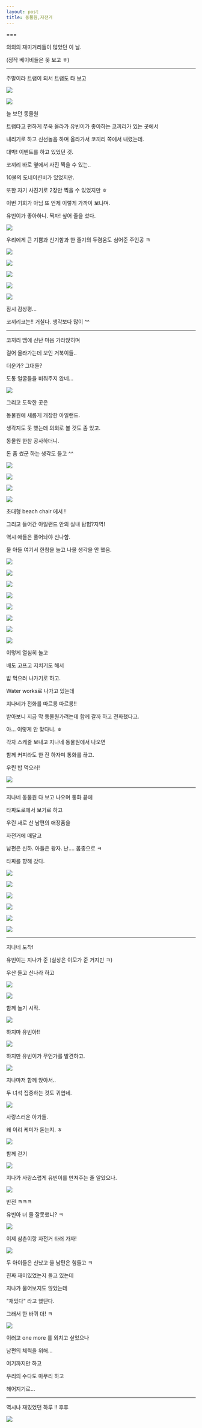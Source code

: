 ```yaml
---
layout: post
title: 동물원,자전거
---
```

===

의외의 재미거리들이 많았던 이 날. 

(정작 베이비들은 못 보고 ㅎ)

---

주말이라 트램이 되서 트램도 타 보고

![](https://dl.dropboxusercontent.com/u/9792864/150711%20%EB%8F%99%EB%AC%BC%EC%9B%90%2C%20%EC%9E%90%EC%A0%84%EA%B1%B0/lHbwJ0-0Vcc2TwE2AFYaTeWzXuIXHTDZTuQ2vAEO-lsLAYspN.jpg)


![](https://dl.dropboxusercontent.com/u/9792864/150711%20%EB%8F%99%EB%AC%BC%EC%9B%90%2C%20%EC%9E%90%EC%A0%84%EA%B1%B0/WCafwWwZMfNGBYlZgpZvAwaegQeYuls4meB1z9R9BysLAYspN.jpg)


늘 보던 동물원 

트램타고 편하게 쭈욱 올라가 유빈이가 좋아하는 코끼리가 있는 곳에서 

내리기로 하고 신선놀음 하며 올라가서 코끼리 쪽에서 내렸는데.

대박! 이벤트를 하고 있었던 것.

코끼리 바로 옆에서 사진 찍을 수 있는..

10불의 도네이션비가 있었지만. 

또한 자기 사진기로 2장만 찍을 수 있었지만 ㅎ

이번 기회가 아님 또 언제 이렇게 가까이 보냐며.

유빈이가 좋아하니. 찍자! 싶어 줄을 섰다.

![](https://dl.dropboxusercontent.com/u/9792864/150711%20%EB%8F%99%EB%AC%BC%EC%9B%90%2C%20%EC%9E%90%EC%A0%84%EA%B1%B0/DSC04118.JPG)


우리에게 큰 기쁨과 신기함과 한 줄기의 두렴움도 심어준 주인공 ㅋ

![](https://dl.dropboxusercontent.com/u/9792864/150711%20%EB%8F%99%EB%AC%BC%EC%9B%90%2C%20%EC%9E%90%EC%A0%84%EA%B1%B0/DSC04119.JPG)


![](https://dl.dropboxusercontent.com/u/9792864/150711%20%EB%8F%99%EB%AC%BC%EC%9B%90%2C%20%EC%9E%90%EC%A0%84%EA%B1%B0/DSC04120.JPG)


![](https://dl.dropboxusercontent.com/u/9792864/150711%20%EB%8F%99%EB%AC%BC%EC%9B%90%2C%20%EC%9E%90%EC%A0%84%EA%B1%B0/DSC04121.JPG)


![](https://dl.dropboxusercontent.com/u/9792864/150711%20%EB%8F%99%EB%AC%BC%EC%9B%90%2C%20%EC%9E%90%EC%A0%84%EA%B1%B0/DSC04122.JPG)


![](https://dl.dropboxusercontent.com/u/9792864/150711%20%EB%8F%99%EB%AC%BC%EC%9B%90%2C%20%EC%9E%90%EC%A0%84%EA%B1%B0/DSC04123.JPG)


잠시 감상평...

코끼리코는!! 거칠다. 생각보다 많이 ^^

---

코끼리 땜에 신난 마음 가라앉히며 

걸어 올라가는데 보인 거북이들.. 

더운가? 그대들?

도통 얼굴들을 비춰주지 않네...

![](https://dl.dropboxusercontent.com/u/9792864/150711%20%EB%8F%99%EB%AC%BC%EC%9B%90%2C%20%EC%9E%90%EC%A0%84%EA%B1%B0/DSC04131.JPG)


그리고 도착한 곳은

동물원에 새롭게 개장한 아일랜드.

생각지도 못 했는데 의외로 볼 것도 좀 있고.

동물원 한참 공사하더니. 

돈 좀 썼군 하는 생각도 들고 ^^

![](https://dl.dropboxusercontent.com/u/9792864/150711%20%EB%8F%99%EB%AC%BC%EC%9B%90%2C%20%EC%9E%90%EC%A0%84%EA%B1%B0/DSC04124.JPG)


![](https://dl.dropboxusercontent.com/u/9792864/150711%20%EB%8F%99%EB%AC%BC%EC%9B%90%2C%20%EC%9E%90%EC%A0%84%EA%B1%B0/DSC04125.JPG)


![](https://dl.dropboxusercontent.com/u/9792864/150711%20%EB%8F%99%EB%AC%BC%EC%9B%90%2C%20%EC%9E%90%EC%A0%84%EA%B1%B0/DSC04128.JPG)


![](https://dl.dropboxusercontent.com/u/9792864/150711%20%EB%8F%99%EB%AC%BC%EC%9B%90%2C%20%EC%9E%90%EC%A0%84%EA%B1%B0/DSC04130.JPG)


초대형 beach chair 에서 !

그리고 들어간 아일랜드 안의 실내 탐험?지역!

역시 애들은 풀어놔야 신나함.

울 아들 여기서 한참을 놀고 나올 생각을 안 했음.

![](https://dl.dropboxusercontent.com/u/9792864/150711%20%EB%8F%99%EB%AC%BC%EC%9B%90%2C%20%EC%9E%90%EC%A0%84%EA%B1%B0/DSC04133.JPG)


![](https://dl.dropboxusercontent.com/u/9792864/150711%20%EB%8F%99%EB%AC%BC%EC%9B%90%2C%20%EC%9E%90%EC%A0%84%EA%B1%B0/DSC04134.JPG)


![](https://dl.dropboxusercontent.com/u/9792864/150711%20%EB%8F%99%EB%AC%BC%EC%9B%90%2C%20%EC%9E%90%EC%A0%84%EA%B1%B0/DSC04135.JPG)


![](https://dl.dropboxusercontent.com/u/9792864/150711%20%EB%8F%99%EB%AC%BC%EC%9B%90%2C%20%EC%9E%90%EC%A0%84%EA%B1%B0/DSC04136.JPG)


![](https://dl.dropboxusercontent.com/u/9792864/150711%20%EB%8F%99%EB%AC%BC%EC%9B%90%2C%20%EC%9E%90%EC%A0%84%EA%B1%B0/DSC04137.JPG)


![](https://dl.dropboxusercontent.com/u/9792864/150711%20%EB%8F%99%EB%AC%BC%EC%9B%90%2C%20%EC%9E%90%EC%A0%84%EA%B1%B0/DSC04138.JPG)


![](https://dl.dropboxusercontent.com/u/9792864/150711%20%EB%8F%99%EB%AC%BC%EC%9B%90%2C%20%EC%9E%90%EC%A0%84%EA%B1%B0/DSC04140.JPG)


![](https://dl.dropboxusercontent.com/u/9792864/150711%20%EB%8F%99%EB%AC%BC%EC%9B%90%2C%20%EC%9E%90%EC%A0%84%EA%B1%B0/DSC04142.JPG)


이렇게 열심히 놀고 

배도 고프고 지치기도 해서 

밥 먹으러 나가기로 하고. 

Water works로 나가고 있는데

지나네가 전화를 따르릉 따르릉!!

받아보니 지금 막 동물원가려는데 함께 갈까 하고 전화했다고.

아... 이렇게 안 맞다니. ㅎ

각자 스케줄 보내고 지나네 동물원에서 나오면

함께 커피라도 한 잔 하자며 통화를 끊고.

우린 밥 먹으러!

![](https://dl.dropboxusercontent.com/u/9792864/22.png)


---

지나네 동물원 다 보고 나오며 통화 끝에

타짜도로에서 보기로 하고

우린 새로 산 남편의 애장품을 

자전거에 매달고 

남편은 신하. 아들은 왕자. 난.... 몸종으로 ㅋ 

타짜를 향해 갔다. 

![](https://dl.dropboxusercontent.com/u/9792864/150711%20%EB%8F%99%EB%AC%BC%EC%9B%90%2C%20%EC%9E%90%EC%A0%84%EA%B1%B0/DSC04143.JPG)


![](https://dl.dropboxusercontent.com/u/9792864/150711%20%EB%8F%99%EB%AC%BC%EC%9B%90%2C%20%EC%9E%90%EC%A0%84%EA%B1%B0/DSC04144.JPG)


![](https://dl.dropboxusercontent.com/u/9792864/150711%20%EB%8F%99%EB%AC%BC%EC%9B%90%2C%20%EC%9E%90%EC%A0%84%EA%B1%B0/DSC04145.JPG)


![](https://dl.dropboxusercontent.com/u/9792864/150711%20%EB%8F%99%EB%AC%BC%EC%9B%90%2C%20%EC%9E%90%EC%A0%84%EA%B1%B0/DSC04146.JPG)


![](https://dl.dropboxusercontent.com/u/9792864/150711%20%EB%8F%99%EB%AC%BC%EC%9B%90%2C%20%EC%9E%90%EC%A0%84%EA%B1%B0/DSC04147.JPG)


![](https://dl.dropboxusercontent.com/u/9792864/150711%20%EB%8F%99%EB%AC%BC%EC%9B%90%2C%20%EC%9E%90%EC%A0%84%EA%B1%B0/DSC04148.JPG)


---

지나네 도착!

유빈이는 지나가 준 (실상은 이모가 준 거지만 ㅋ)

우산 들고 신나라 하고

![](https://dl.dropboxusercontent.com/u/9792864/150711%20%EB%8F%99%EB%AC%BC%EC%9B%90%2C%20%EC%9E%90%EC%A0%84%EA%B1%B0/DSC04151.JPG)


![](https://dl.dropboxusercontent.com/u/9792864/150711%20%EB%8F%99%EB%AC%BC%EC%9B%90%2C%20%EC%9E%90%EC%A0%84%EA%B1%B0/DSC04152.JPG)


함께 놀기 시작.

![](https://dl.dropboxusercontent.com/u/9792864/150711%20%EB%8F%99%EB%AC%BC%EC%9B%90%2C%20%EC%9E%90%EC%A0%84%EA%B1%B0/FjXT0qd_r4eL5urU6XeKPNRDzsidVxK9C_2SX6AMtSILAYspN.jpg)


하지마 유빈아!!

![](https://dl.dropboxusercontent.com/u/9792864/150711%20%EB%8F%99%EB%AC%BC%EC%9B%90%2C%20%EC%9E%90%EC%A0%84%EA%B1%B0/FNepBVjAoQwTZBW2TgJYnWwc-uZk_IMxtevKCSP7EJMLAYspN.jpg)


하지만 유빈이가 무언가를 발견하고.

![](https://dl.dropboxusercontent.com/u/9792864/150711%20%EB%8F%99%EB%AC%BC%EC%9B%90%2C%20%EC%9E%90%EC%A0%84%EA%B1%B0/G095yusR8q3m-GRSQ-s-aSZy6GJ673E5s34xkL3Vdw8LAYspN.jpg)


지나마저 함께 앉아서..

두 녀석 집중하는 것도 귀엽네. 

![](https://dl.dropboxusercontent.com/u/9792864/150711%20%EB%8F%99%EB%AC%BC%EC%9B%90%2C%20%EC%9E%90%EC%A0%84%EA%B1%B0/HbR3LWuJrZrvO-Cslg7BFG5C-PuQnICQ4UKgPuUs_IwLAYspN.jpg)


사랑스러운 아가들. 

왜 이리 케미가 돋는지. ㅎ

![](https://dl.dropboxusercontent.com/u/9792864/150711%20%EB%8F%99%EB%AC%BC%EC%9B%90%2C%20%EC%9E%90%EC%A0%84%EA%B1%B0/o0AusptqbdwcWV9apfmq5Dm-C-MjxGZy22CIjXch20YLAYspN.jpg)


함께 걷기

![](https://dl.dropboxusercontent.com/u/9792864/150711%20%EB%8F%99%EB%AC%BC%EC%9B%90%2C%20%EC%9E%90%EC%A0%84%EA%B1%B0/VdpL5TLpSFMPq9rQEJwQF7Ou_m0tFpQpeTN-vUD51oALAYspN.jpg)


지나가 사랑스럽게 유빈이를 만져주는 줄 알았으나. 

![](https://dl.dropboxusercontent.com/u/9792864/150711%20%EB%8F%99%EB%AC%BC%EC%9B%90%2C%20%EC%9E%90%EC%A0%84%EA%B1%B0/4pQ-ASetrrqYlBGula_E-eUS3opt5Ab0rpYFiwWHaiILAYspN.jpg)


반전 ㅋㅋㅋ

유빈아 너 몰 잘못했니? ㅋ

![](https://dl.dropboxusercontent.com/u/9792864/150711%20%EB%8F%99%EB%AC%BC%EC%9B%90%2C%20%EC%9E%90%EC%A0%84%EA%B1%B0/p7S9_K-vvHrcnDGpBPsDZxCjJrWwcVCBQOocPi-Cx2wLAYspN.jpg)


이제 삼촌이랑 자전거 타러 가자!

![](https://dl.dropboxusercontent.com/u/9792864/150711%20%EB%8F%99%EB%AC%BC%EC%9B%90%2C%20%EC%9E%90%EC%A0%84%EA%B1%B0/DSC04149.JPG)


두 아이들은 신났고 울 남편은 힘들고 ㅋ

진짜 재미있었는지 돌고 있는데

지나가 물어보지도 않았는데

"재밌다" 라고 했단다.

그래서 한 바퀴 더! ㅋ

![](https://dl.dropboxusercontent.com/u/9792864/150711%20%EB%8F%99%EB%AC%BC%EC%9B%90%2C%20%EC%9E%90%EC%A0%84%EA%B1%B0/DSC04150.JPG)


이러고 one more 를 외치고 싶었으나

남편의 체력을 위해...

여기까지만 하고 

우리의 수다도 마무리 하고 

헤어지기로...

---

역시나 재밌었던 하루 !! 후후

![](https://dl.dropboxusercontent.com/u/9792864/23.png)



